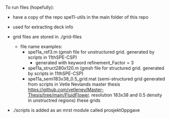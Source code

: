 To run files (hopefully):

- have a copy of the repo spe11-utils in the main folder of this repo
 - used for extracting deck info
- grid files are stored in ./grid-files
    - file name examples:
        - spe11a_ref3.m (gmsh file for unstructured grid. generated by scripts in 11thSPE-CSP)
            - generated with keyword refinement_Factor = 3
        - spe11a_struct280x120.m (gmsh file for structured grid. generated by scripts in 11thSPE-CSP)
        - spe11a_semi183x38_0.5_grid.mat (semi-structured grid generated from scripts in Vetle Nevlands master thesis https://github.com/vetlenev/Master-Thesis/tree/main/FluidFlower. resolution 183x38 and 0.5 density in unstructred regions)
    these grids

- ./scripts is added as an mrst module called prosjektOppgave
